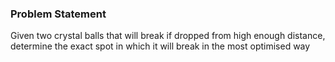 ### Problem Statement

Given two crystal balls that will break if dropped from high enough distance, determine the exact spot in which it will break in the most optimised way
